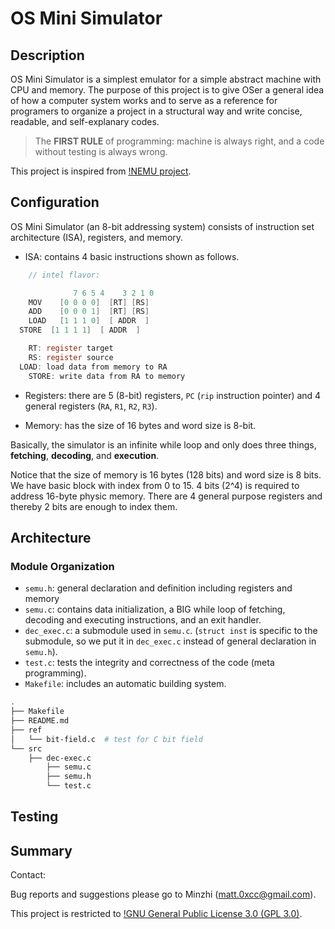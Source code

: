 # OS Mini Simulator

## Description

OS Mini Simulator is a simplest emulator for a simple abstract machine with CPU and
memory. The purpose of this project is to give OSer a general idea of how
a computer system works and to serve as a reference for programers to organize a
project in a structural way and write concise, readable, and self-explanary
codes.

> The **FIRST RULE** of programming: machine is always right, and a code without testing is always wrong. 

This project is inspired from [!NEMU project](https://github.com/NJU-ProjectN/nemu).

## Configuration

OS Mini Simulator (an 8-bit addressing system) consists of instruction set
architecture (ISA), registers, and memory.

- ISA: contains 4 basic instructions shown as follows.
	
```c
	// intel flavor:

		      7 6 5 4    3 2 1 0
	MOV    [0 0 0 0]  [RT] [RS]
	ADD    [0 0 0 1]  [RT] [RS]
	LOAD   [1 1 1 0]  [ ADDR  ]
  STORE  [1 1 1 1]  [ ADDR  ]

	RT: register target
	RS: register source
  LOAD: load data from memory to RA
	STORE: write data from RA to memory
```

- Registers: there are 5 (8-bit) registers, `PC` (`rip` instruction pointer) and 4
	general registers (`RA`, `R1`, `R2`, `R3`).

- Memory: has the size of 16 bytes and word size is 8-bit.

Basically, the simulator is an infinite while loop and only does three things,
**fetching**, **decoding**, and **execution**.

Notice that the size of memory is 16 bytes (128 bits) and word size is 8 bits. We
have basic block with index from 0 to 15. 4 bits (2^4) is required to address 16-byte
physic memory. There are 4 general purpose registers and thereby 2 bits are enough
to index them.

## Architecture

### Module Organization

- `semu.h`: general declaration and definition including registers and memory
- `semu.c`: contains data initialization, a BIG while loop of fetching, decoding and executing instructions,
	and an exit handler.
- `dec_exec.c`: a submodule used in `semu.c`. (`struct inst` is specific to
	the submodule, so we put it in `dec_exec.c` instead of general declaration
	in `semu.h`).
- `test.c`: tests the integrity and correctness of the code (meta programming).
- `Makefile`: includes an automatic building system.

```bash
.
├── Makefile
├── README.md
├── ref
│   └── bit-field.c  # test for C bit field
└── src
    ├── dec-exec.c
		├── semu.c
		├── semu.h
		└── test.c
```

## Testing

## Summary

Contact:

Bug reports and suggestions please go to Minzhi (matt.0xcc@gmail.com).

This project is restricted to [!GNU General Public License 3.0 (GPL 3.0)](https://opensource.org/licenses/GPL-3.0).
